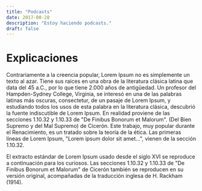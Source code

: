 ```yaml
---
title: "Podcasts"
date: 2017-08-28
description: "Estoy haciendo podcasts."
draft: false
---
```


# Explicaciones

Contrariamente a la creencia popular, Lorem Ipsum no es simplemente un texto al azar. Tiene sus raíces en una obra de la literatura clásica latina que data del 45 a.C., por lo que tiene 2.000 años de antigüedad. Un profesor del Hampden-Sydney College, Virginia, se interesó en una de las palabras latinas más oscuras, consectetur, de un pasaje de Lorem Ipsum, y estudiando todos los usos de esta palabra en la literatura clásica, descubrió la fuente indiscutible de Lorem Ipsum. En realidad proviene de las secciones 1.10.32 y 1.10.33 de "De Finibus Bonorum et Malorum". (Del Bien Supremo y del Mal Supremo) de Cicerón. Este trabajo, muy popular durante el Renacimiento, es un tratado sobre la teoría de la ética. Las primeras líneas de Lorem Ipsum, "Lorem ipsum dolor sit amet...", vienen de la sección 1.10.32.

El extracto estándar de Lorem Ipsum usado desde el siglo XVI se reproduce a continuación para los curiosos. Las secciones 1.10.32 y 1.10.33 de "De Finibus Bonorum et Malorum" de Cicerón también se reproducen en su versión original, acompañadas de la traducción inglesa de H. Rackham (1914).
